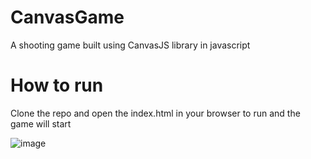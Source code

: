 # CanvasGame

A shooting game built using CanvasJS library in javascript

# How to run

Clone the repo and open the index.html in your browser to run and the game will start



![image](https://user-images.githubusercontent.com/62348526/123655641-c63e0700-d84c-11eb-9687-26cdf9be4d60.png)
